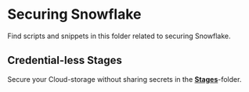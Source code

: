 # Securing Snowflake

Find scripts and snippets in this folder related to securing Snowflake.

## Credential-less Stages

Secure your Cloud-storage without sharing secrets in the [**Stages**](https://github.com/daanalytics/snowflake/tree/master/security/stages)-folder.
